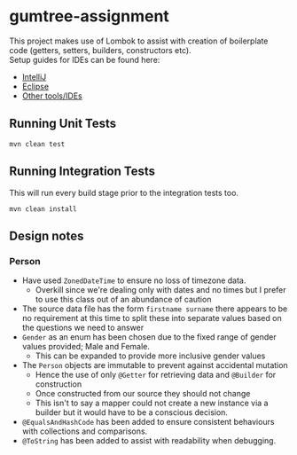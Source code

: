 # gumtree-assignment
This project makes use of Lombok to assist with creation of boilerplate code (getters, setters, builders, constructors etc).  
Setup guides for IDEs can be found here:
* [IntelliJ](https://projectlombok.org/setup/intellij)
* [Eclipse](https://projectlombok.org/setup/eclipse)
* [Other tools/IDEs](https://projectlombok.org/setup/)

## Running Unit Tests
```
mvn clean test
```
## Running Integration Tests
This will run every build stage prior to the integration tests too.
```
mvn clean install
```

## Design notes
### Person
* Have used `ZonedDateTime` to ensure no loss of timezone data.
  * Overkill since we're dealing only with dates and no times but I prefer to use this class out of an abundance of caution
* The source data file has the form `firstname surname` there appears to be no requirement at this time to split these into separate values based on the questions we need to answer
* `Gender` as an enum has been chosen due to the fixed range of gender values provided; Male and Female.
  * This can be expanded to provide more inclusive gender values
* The `Person` objects are immutable to prevent against accidental mutation
  * Hence the use of only `@Getter` for retrieving data and `@Builder` for construction
  * Once constructed from our source they should not change
  * This isn't to say a mapper could not create a new instance via a builder but it would have to be a conscious decision.
* `@EqualsAndHashCode` has been added to ensure consistent behaviours with collections and comparisons.
* `@ToString` has been added to assist with readability when debugging.